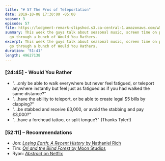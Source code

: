 ```yaml
---
title: "# 57 The Pros of Teleportation"
date: 2019-10-08 17:30:00 -05:00
season: 3
episode: 57
file: https://lodgment-remark-slipshod.s3.ca-central-1.amazonaws.com/w57.mp3
summary: This week the guys talk about seasonal music, screen time on phones, and
  go through a bunch of Would You Rathers.
excerpt: This week the guys talk about seasonal music, screen time on phones, and
  go through a bunch of Would You Rathers.
duration: '51:41'
length: 49627138
---
```


### [24:45] - Would You Rather
- "…only be able to walk everywhere but never feel fatigued, or teleport anywhere instantly but feel just as fatigued as if you had walked the same distance?"
- "…have the ability to teleport, or be able to create legal $5 bills by clapping?"
- "…be stabbed and receive £3,000, or avoid the stabbing and pay £3,000?"
- "…have a forehead tattoo, or split tongue?" (Thanks Tyler!)


### [52:11] –  Recommendations
- Jon: [*Losing Earth: A Recent History* by Nathaniel Rich](https://www.goodreads.com/book/show/41940347-losing-earth)
- Tim: [*Ori and the Blind Forest* by Moon Studios](https://www.orithegame.com)
- Ryan:  [*Abstract* on Netflix](https://www.netflix.com/ca/title/80057883)